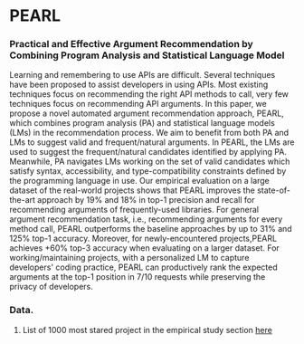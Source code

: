 # PEARL
### Practical and Effective Argument Recommendation by Combining Program Analysis and Statistical Language Model

Learning and remembering to use APIs are difficult. Several techniques have been proposed to assist developers in using APIs. Most existing techniques focus on recommending the right API methods to call, very few techniques focus on recommending API arguments. In this paper, we propose a novel automated argument recommendation approach, PEARL, which combines program analysis (PA) and statistical language models (LMs) in the recommendation process. We aim to benefit from both PA and LMs to suggest valid and frequent/natural arguments. In PEARL, the LMs are used to suggest the frequent/natural candidates identified by applying PA. Meanwhile, PA navigates LMs working on the set of valid candidates which satisfy syntax, accessibility, and type-compatibility constraints defined by the programming language in use. Our empirical evaluation on a large dataset of the real-world projects shows that PEARL improves the state-of-the-art approach by 19% and 18% in top-1 precision and recall for recommending arguments of frequently-used libraries. For general argument recommendation task, i.e., recommending arguments for every method call, PEARL outperforms the baseline approaches by up to 31% and 125% top-1 accuracy. Moreover, for newly-encountered projects,PEARL achieves +60% top-3 accuracy when evaluating on a larger dataset. For working/maintaining projects, with a personalized LM to capture developers' coding practice, PEARL can productively rank the expected arguments at the top-1 position in 7/10 requests while preserving the privacy of developers.


### Data.
1. List of 1000 most stared project in the empirical study section [here](https://github.com/ttrangnguyen/PEARL/blob/gh-pages/most_starred_repos.txt)
